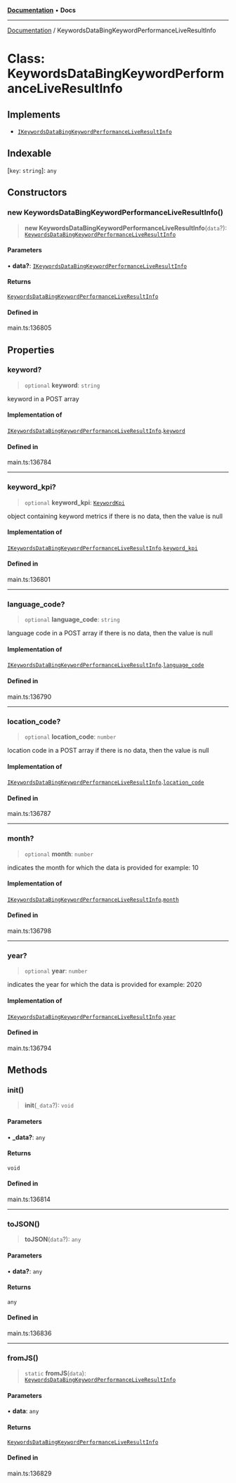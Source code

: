 [**Documentation**](../README.md) • **Docs**

***

[Documentation](../README.md) / KeywordsDataBingKeywordPerformanceLiveResultInfo

# Class: KeywordsDataBingKeywordPerformanceLiveResultInfo

## Implements

- [`IKeywordsDataBingKeywordPerformanceLiveResultInfo`](../interfaces/IKeywordsDataBingKeywordPerformanceLiveResultInfo.md)

## Indexable

 \[`key`: `string`\]: `any`

## Constructors

### new KeywordsDataBingKeywordPerformanceLiveResultInfo()

> **new KeywordsDataBingKeywordPerformanceLiveResultInfo**(`data`?): [`KeywordsDataBingKeywordPerformanceLiveResultInfo`](KeywordsDataBingKeywordPerformanceLiveResultInfo.md)

#### Parameters

• **data?**: [`IKeywordsDataBingKeywordPerformanceLiveResultInfo`](../interfaces/IKeywordsDataBingKeywordPerformanceLiveResultInfo.md)

#### Returns

[`KeywordsDataBingKeywordPerformanceLiveResultInfo`](KeywordsDataBingKeywordPerformanceLiveResultInfo.md)

#### Defined in

main.ts:136805

## Properties

### keyword?

> `optional` **keyword**: `string`

keyword in a POST array

#### Implementation of

[`IKeywordsDataBingKeywordPerformanceLiveResultInfo`](../interfaces/IKeywordsDataBingKeywordPerformanceLiveResultInfo.md).[`keyword`](../interfaces/IKeywordsDataBingKeywordPerformanceLiveResultInfo.md#keyword)

#### Defined in

main.ts:136784

***

### keyword\_kpi?

> `optional` **keyword\_kpi**: [`KeywordKpi`](KeywordKpi.md)

object containing keyword metrics
if there is no data, then the value is null

#### Implementation of

[`IKeywordsDataBingKeywordPerformanceLiveResultInfo`](../interfaces/IKeywordsDataBingKeywordPerformanceLiveResultInfo.md).[`keyword_kpi`](../interfaces/IKeywordsDataBingKeywordPerformanceLiveResultInfo.md#keyword_kpi)

#### Defined in

main.ts:136801

***

### language\_code?

> `optional` **language\_code**: `string`

language code in a POST array
if there is no data, then the value is null

#### Implementation of

[`IKeywordsDataBingKeywordPerformanceLiveResultInfo`](../interfaces/IKeywordsDataBingKeywordPerformanceLiveResultInfo.md).[`language_code`](../interfaces/IKeywordsDataBingKeywordPerformanceLiveResultInfo.md#language_code)

#### Defined in

main.ts:136790

***

### location\_code?

> `optional` **location\_code**: `number`

location code in a POST array
if there is no data, then the value is null

#### Implementation of

[`IKeywordsDataBingKeywordPerformanceLiveResultInfo`](../interfaces/IKeywordsDataBingKeywordPerformanceLiveResultInfo.md).[`location_code`](../interfaces/IKeywordsDataBingKeywordPerformanceLiveResultInfo.md#location_code)

#### Defined in

main.ts:136787

***

### month?

> `optional` **month**: `number`

indicates the month for which the data is provided for
example:
10

#### Implementation of

[`IKeywordsDataBingKeywordPerformanceLiveResultInfo`](../interfaces/IKeywordsDataBingKeywordPerformanceLiveResultInfo.md).[`month`](../interfaces/IKeywordsDataBingKeywordPerformanceLiveResultInfo.md#month)

#### Defined in

main.ts:136798

***

### year?

> `optional` **year**: `number`

indicates the year for which the data is provided for
example:
2020

#### Implementation of

[`IKeywordsDataBingKeywordPerformanceLiveResultInfo`](../interfaces/IKeywordsDataBingKeywordPerformanceLiveResultInfo.md).[`year`](../interfaces/IKeywordsDataBingKeywordPerformanceLiveResultInfo.md#year)

#### Defined in

main.ts:136794

## Methods

### init()

> **init**(`_data`?): `void`

#### Parameters

• **\_data?**: `any`

#### Returns

`void`

#### Defined in

main.ts:136814

***

### toJSON()

> **toJSON**(`data`?): `any`

#### Parameters

• **data?**: `any`

#### Returns

`any`

#### Defined in

main.ts:136836

***

### fromJS()

> `static` **fromJS**(`data`): [`KeywordsDataBingKeywordPerformanceLiveResultInfo`](KeywordsDataBingKeywordPerformanceLiveResultInfo.md)

#### Parameters

• **data**: `any`

#### Returns

[`KeywordsDataBingKeywordPerformanceLiveResultInfo`](KeywordsDataBingKeywordPerformanceLiveResultInfo.md)

#### Defined in

main.ts:136829
